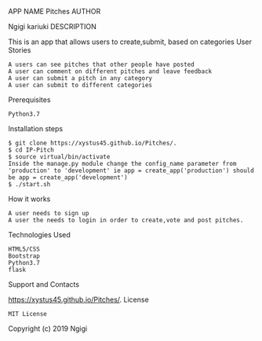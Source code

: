 APP NAME
Pitches
AUTHOR

Ngigi kariuki
DESCRIPTION

This is an app that allows users to create,submit, based on categories
User Stories

    A users can see pitches that other people have posted
    A user can comment on different pitches and leave feedback
    A user can submit a pitch in any category
    A user can submit to different categories

Prerequisites

    Python3.7

Installation steps

    $ git clone https://xystus45.github.io/Pitches/. 
    $ cd IP-Pitch
    $ source virtual/bin/activate
    Inside the manage.py module change the config_name parameter from 'production' to 'development' ie app = create_app('production') should be app = create_app('development')
    $ ./start.sh

How it works

    A user needs to sign up
    A user the needs to login in order to create,vote and post pitches.

Technologies Used

    HTML5/CSS
    Bootstrap
    Python3.7
    flask

Support and Contacts

https://xystus45.github.io/Pitches/. 
License

    MIT License

Copyright (c) 2019 Ngigi